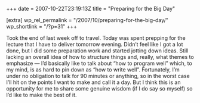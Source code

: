 +++
date = 2007-10-22T23:19:13Z
title = "Preparing for the Big Day"

[extra]
wp_rel_permalink = "/2007/10/preparing-for-the-big-day/"
wp_shortlink = "/?p=31"
+++

Took the end of last week off to travel. Today was spent prepping for the
lecture that I have to deliver tomorrow evening. Didn’t feel like I got a lot
done, but I did some preparation work and started jotting down ideas. Still
lacking an overall idea of how to structure things and, really, what themes to
emphasize — I’d basically like to talk about “how to program well” which, to
my mind, is as hard to pin down as “how to write well”. Fortunately, I’m under
no obligation to talk for 90 minutes or anything, so in the worst case I’ll
hit on the points I want to make and call it a day. But I think this is an
opportunity for me to share some genuine wisdom (if I do say so myself) so I’d
like to make the best of it.
